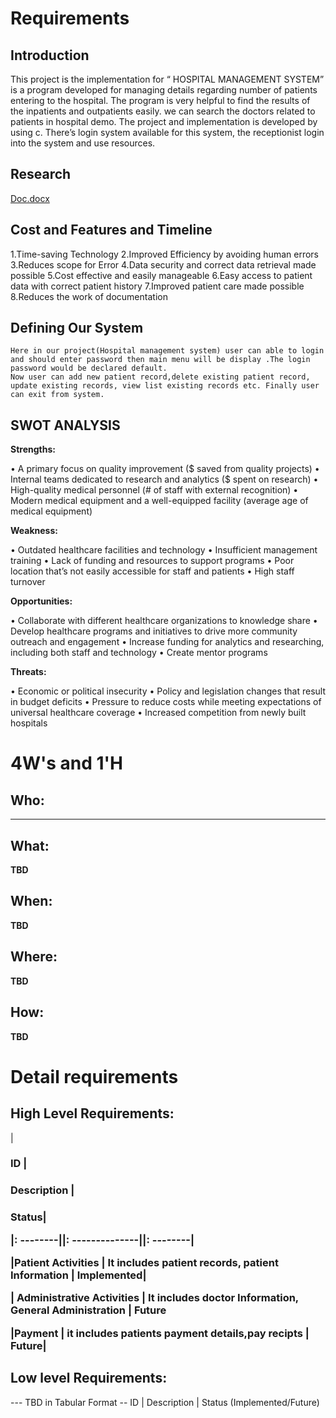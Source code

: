 # Requirements
## Introduction
 This project is the implementation for “ HOSPITAL MANAGEMENT SYSTEM” is a program developed for managing details regarding number of patients entering to the hospital. The program is very helpful to find the results of the inpatients and outpatients easily. we can search the doctors related to patients in hospital demo. The project and implementation is developed by using c.  There’s  login system available for this system, the receptionist login into the system and use resources.

## Research
[Doc.docx](https://github.com/harishdasari963/Stepin_HospitalManagementSystem/files/7111240/Doc.docx)

 
## Cost and Features and Timeline

1.Time-saving Technology
2.Improved Efficiency by avoiding human errors
3.Reduces scope for Error
4.Data security and correct data retrieval made possible
5.Cost effective and easily manageable
6.Easy access to patient data with correct patient history
7.Improved patient care made possible
8.Reduces the work of documentation

## Defining Our System
    Here in our project(Hospital management system) user can able to login and should enter password then main menu will be display .The login password would be declared default.
    Now user can add new patient record,delete existing patient record, update existing records, view list existing records etc. Finally user can exit from system.
## SWOT ANALYSIS
**Strengths:**

•	A primary focus on quality improvement ($ saved from quality projects)
•	Internal teams dedicated to research and analytics ($ spent on research)
•	High-quality medical personnel (# of staff with external recognition)
•	Modern medical equipment and a well-equipped facility (average age of medical equipment)

**Weakness:**

•	Outdated healthcare facilities and technology
•	Insufficient management training
•	Lack of funding and resources to support programs
•	Poor location that’s not easily accessible for staff and patients
•	High staff turnover

**Opportunities:**

•	Collaborate with different healthcare organizations to knowledge share
•	Develop healthcare programs and initiatives to drive more community outreach and engagement
•	Increase funding for analytics and researching, including both staff and technology
•	Create mentor programs

**Threats:**

•	Economic or political insecurity
•	Policy and legislation changes that result in budget deficits
•	Pressure to reduce costs while meeting expectations of universal healthcare coverage
•	Increased competition from newly built hospitals


# 4W&#39;s and 1&#39;H

## Who:

****

## What:

**TBD**

## When:

**TBD**

## Where:

**TBD**

## How:

**TBD**

# Detail requirements
## High Level Requirements:


|  <h3>ID  |  <h3>Description | <h3>Status|
 
|: --------||: --------------||: --------|
 
|Patient Activities | It includes patient records, patient Information | Implemented|
 
| Administrative Activities | It includes doctor Information, General Administration | Future
 
|Payment  | it includes patients payment details,pay recipts  | Future|


##  Low level Requirements:
--- TBD in Tabular Format 
-- ID | Description | Status (Implemented/Future)


